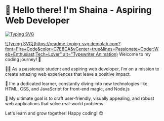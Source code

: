# 👋 Hello there! I'm Shaina - Aspiring Web Developer 
[![Typing SVG](https://readme-typing-svg.demolab.com?font=Fira+Code&pause=1000&color=C7E8CA&vCenter=true&width=435&lines=Welcome+to+my+GitHub+page;Feel+free+to+checkout+my+projects)](https://in.linkedin.com/in/shaina-bhardwaj-84a66a202)

[![Typing SVG](https://readme-typing-svg.demolab.com?font=Fira+Code&color=C7E8CA&vCenter=true&lines=Passionate+Coder;Web+Enthusiast;Tech+Lover" alt="Typewriter
Animation)](https://in.linkedin.com/in/shaina-bhardwaj-84a66a202)
Welcome to my coding journey! 🚀

👩‍🎓 As a passionate student and aspiring web developer, I'm on a mission to create amazing web experiences that leave a positive impact. 

🌱 I'm a dedicated learner, constantly diving into new technologies like HTML, CSS, and JavaScript for front-end magic, and Node.js

🎯 My ultimate goal is to craft user-friendly, visually appealing, and robust web applications that solve real-world problems. 

Let's learn and grow together! Happy coding! 😊

